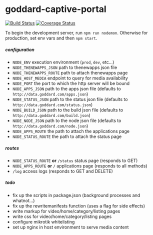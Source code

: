 
# goddard-captive-portal

[![Build Status](https://travis-ci.org/praekelt/goddard-captive-portal.svg)](https://travis-ci.org/praekelt/goddard-captive-portal)
[![Coverage Status](https://coveralls.io/repos/praekelt/goddard-captive-portal/badge.svg?branch=develop)](https://coveralls.io/r/praekelt/goddard-captive-portal?branch=develop)

To begin the development server, run `npm run nodemon`. Otherwise for production, set env vars and then `npm start`.

##### configuration

- `NODE_ENV` execution environment (`prod`, `dev`, etc...)
- `NODE_THENEWAPPS_JSON` path to thenewapps json file
- `NODE_THENEWAPPS_ROUTE` path to attach thenewapps page
- `NODE_HOST_MEDIA` endpoint to query for media availability
- `NODE_PORT` the port to which the http server will be bound
- `NODE_APPS_JSON` path to the apps json file (defaults to `http://data.goddard.com/apps.json`)
- `NODE_STATUS_JSON` path to the status json file (defaults to `http://data.goddard.com/status.json`)
- `NODE_BUILD_JSON` path to the build json file (defaults to `http://data.goddard.com/build.json`)
- `NODE_NODE_JSON` path to the node json file (defaults to `http://data.goddard.com/node.json`)
- `NODE_APPS_ROUTE` the path to attach the applications page
- `NODE_STATUS_ROUTE` the path to attach the status page

##### routes

- `NODE_STATUS_ROUTE` **or** `/status` status page (responds to GET)
- `NODE_APPS_ROUTE` **or** `/` applications page (responds to all methods)
- `/log` access logs (responds to GET and DELETE)

##### todo

- fix up the scripts in package.json (background processes and whatnot...)
- fix up the rewritemanifests function (uses a flag for side effects)
- write markup for video/home/category/listing pages
- write css for video/home/category/listing pages
- configure mikrotik whitelisting
- set up nginx in host environment to serve media content
